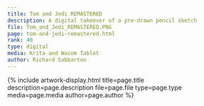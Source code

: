 ```yaml
---
title: Tom and Jedi REMASTERED
description: A digital takeover of a pre-drawn pencil sketch
file: Tom_and_Jedi_REMASTERED.PNG
page: tom-and-jedi-remastered.html
rank: 40
type: digital
media: Krita and Wacom Tablet
author: Richard Sabbarton
---
```




{% include artwork-display.html title=page.title description=page.description file=page.file type=page.type media=page.media author=page.author %}